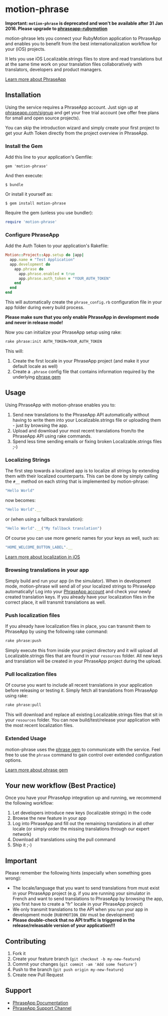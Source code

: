 # motion-phrase

**Important: `motion-phrase` is deprecated and won't be available after 31 Jan 2016. Please upgrade to [phraseapp-rubymotion](https://github.com/phrase/phraseapp-rubymotion)**

motion-phrase lets you connect your RubyMotion application to PhraseApp and enables you to benefit from the best internationalization workflow for your (iOS) projects.

It lets you use iOS Localizable.strings files to store and read translations but at the same time work on your translation files collaboratively with translators, developers and product managers.

[Learn more about PhraseApp](https://phraseapp.com/)

## Installation

Using the service requires a PhraseApp account. Just sign up at [phraseapp.com/signup](https://phraseapp.com/signup) and get your free trial account (we offer free plans for small and open source projects).

You can skip the introduction wizard and simply create your first project to get your Auth Token directly from the project overview in PhraseApp.

### Install the Gem

Add this line to your application's Gemfile:

    gem 'motion-phrase'

And then execute:

    $ bundle

Or install it yourself as:

    $ gem install motion-phrase

Require the gem (unless you use bundler):

```ruby
require 'motion-phrase'
```

### Configure PhraseApp

Add the Auth Token to your application's Rakefile:

```ruby
Motion::Project::App.setup do |app|
  app.name = "Test Application"
  app.development do
    app.phrase do
      app.phrase.enabled = true
      app.phrase.auth_token = "YOUR_AUTH_TOKEN"
    end
  end
end
```

This will automatically create the `phrase_config.rb` configuration file in your app folder during every build process.

**Please make sure that you only enable PhraseApp in development mode and never in release mode!**

Now you can initialize your PhraseApp setup using rake:

```bash
rake phrase:init AUTH_TOKEN=YOUR_AUTH_TOKEN
```

This will:

1. Create the first locale in your PhraseApp project (and make it your default locale as well)
2. Create a `.phrase` config file that contains information required by the underlying [phrase gem](https://github.com/phrase/phrase)

## Usage

Using PhraseApp with motion-phrase enables you to:

1. Send new translations to the PhraseApp API automatically without having to write them into your Localizable.strings file or uploading them - just by browsing the app.
2. Upload and download your most recent translations from/to the PhraseApp API using rake commands.
3. Spend less time sending emails or fixing broken Localizable.strings files ;-)

### Localizing Strings ###

The first step towards a localized app is to localize all strings by extending them with their localized counterparts. This can be done by simply calling the `#__` method on each string that is implemented by motion-phrase:

```ruby
"Hello World"
```

now becomes:

```ruby
"Hello World".__
```

or (when using a fallback translation):

```ruby
"Hello World".__("My fallback translation")
```

Of course you can use more generic names for your keys as well, such as:

```ruby
"HOME_WELCOME_BUTTON_LABEL".__
```

[Learn more about localization in iOS](https://developer.apple.com/internationalization/)

### Browsing translations in your app

Simply build and run your app (in the simulator). When in development mode, motion-phrase will send all of your localized strings to PhraseApp automatically! Log into your [PhraseApp account](https://phraseapp.com/account/login) and check your newly created translation keys. If you already have your localization files in the correct place, it will transmit translations as well.

### Push localization files

If you already have localization files in place, you can transmit them to PhraseApp by using the following rake command:

```bash
rake phrase:push
```

Simply execute this from inside your project directory and it will upload all Localizable.strings files that are found in your `resources` folder. All new keys and translation will be created in your PhraseApp project during the upload.

### Pull localization files

Of course you want to include all recent translations in your application before releasing or testing it. Simply fetch all translations from PhraseApp using rake:

```bash
rake phrase:pull
```

This will download and replace all existing Localizable.strings files that sit in your `resources` folder. You can now build/test/release your application with the most recent localization files.

### Extended Usage ###

motion-phrase uses the [phrase gem](https://github.com/phrase/phrase) to communicate with the service. Feel free to use the `phrase` command to gain control over extended configuration options.

[Learn more about phrase gem](https://phraseapp.com/docs/installation/general-information)

## Your new workflow (Best Practice)

Once you have your PhraseApp integration up and running, we recommend the following workflow:

1. Let developers introduce new keys (localizable strings) in the code
2. Browse the new feature in your app
3. Log into PhraseApp and fill out the remaining translations in all other locale (or simply order the missing translations through our expert network)
4. Download all translations using the pull command
5. Ship it ;-)

## Important ##

Please remember the following hints (especially when something goes wrong):

* The locale/language that you want to send translations from must exist in your PhraseApp project (e.g. if you are running your simulator in French and want to send translations to PhraseApp by browsing the app, you first have to create a "fr" locale in your PhraseApp project)
* We only transmit translations to the API when you run your app in development mode (`RUBYMOTION_ENV` must be development)
* **Please double-check that no API traffic is triggered in the release/releasable version of your application!!!**

## Contributing

1. Fork it
2. Create your feature branch (`git checkout -b my-new-feature`)
3. Commit your changes (`git commit -am 'Add some feature'`)
4. Push to the branch (`git push origin my-new-feature`)
5. Create new Pull Request

## Support

* [PhraseApp Documentation](https://phraseapp.com/docs)
* [PhraseApp Support Channel](https://phraseapp.com/support)
